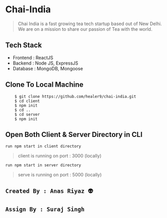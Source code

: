 # Chai-India

> Chai India is a fast growing tea tech startup based out of New Delhi. We are on a mission to share our passion of Tea with the world.

## Tech Stack

- Frontend : ReactJS
- Backend : Node JS, ExpressJS
- Database : MongoDB, Mongoose

## Clone To Local Machine

```
    $ git clone https://github.com/healer9/chai-india.git
    $ cd client
    $ npm init
    $ cd ..
    $ cd server
    $ npm init
```

## Open Both Client & Server Directory in CLI

`run npm start in client directory`

> client is running on port : 3000 (locally)

`run npm start in server directory`

> serve is running on port : 5000 (locally)

## `Created By : Anas Riyaz 👽`

## `Assign By : Suraj Singh`
